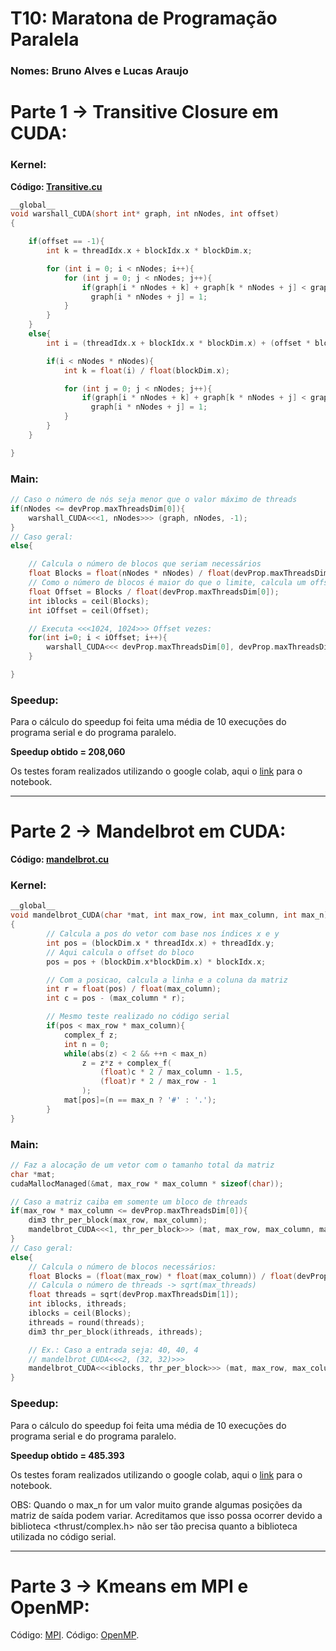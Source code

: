# T10: Maratona de Programação Paralela

### Nomes: Bruno Alves e Lucas Araujo

# Parte 1 -> Transitive Closure em CUDA:

### Kernel:

**Código: [Transitive.cu](transitive_closure/CUDA_transitive_closure.cu)**

```c
__global__
void warshall_CUDA(short int* graph, int nNodes, int offset)
{

    if(offset == -1){
        int k = threadIdx.x + blockIdx.x * blockDim.x;

        for (int i = 0; i < nNodes; i++){
            for (int j = 0; j < nNodes; j++){
                if(graph[i * nNodes + k] + graph[k * nNodes + j] < graph[i * nNodes + j])
                  graph[i * nNodes + j] = 1;
            }
        }
    }
    else{
        int i = (threadIdx.x + blockIdx.x * blockDim.x) + (offset * blockDim.x);

        if(i < nNodes * nNodes){
            int k = float(i) / float(blockDim.x);

            for (int j = 0; j < nNodes; j++){
                if(graph[i * nNodes + k] + graph[k * nNodes + j] < graph[i * nNodes + j])
                  graph[i * nNodes + j] = 1;
            }
        }
    }

}
```

### Main:

```c
// Caso o número de nós seja menor que o valor máximo de threads
if(nNodes <= devProp.maxThreadsDim[0]){
    warshall_CUDA<<<1, nNodes>>> (graph, nNodes, -1);
}
// Caso geral:
else{

    // Calcula o número de blocos que seriam necessários
    float Blocks = float(nNodes * nNodes) / float(devProp.maxThreadsDim[0]);
    // Como o número de blocos é maior do que o limite, calcula um offset
    float Offset = Blocks / float(devProp.maxThreadsDim[0]);
    int iblocks = ceil(Blocks);
    int iOffset = ceil(Offset);

    // Executa <<<1024, 1024>>> Offset vezes:
    for(int i=0; i < iOffset; i++){
        warshall_CUDA<<< devProp.maxThreadsDim[0], devProp.maxThreadsDim[0] >>> (graph, nNodes, i);
    }

}

```

### Speedup:

Para o cálculo do speedup foi feita uma média de 10 execuções do programa serial e do programa paralelo.

**Speedup obtido = 208,060**

Os testes foram realizados utilizando o google colab, aqui o [link](https://colab.research.google.com/drive/18oIRloO4_nLnZfdyjpsM5YIK1eGQC3rz#scrollTo=QJNYmWp08gYS) para o notebook.

-----------------------

# Parte 2 -> Mandelbrot em CUDA:

**Código: [mandelbrot.cu](mandelbrot/CUDA_mandelbrot.cu)**

### Kernel:

```c
__global__
void mandelbrot_CUDA(char *mat, int max_row, int max_column, int max_n)
{
        // Calcula a pos do vetor com base nos índices x e y
        int pos = (blockDim.x * threadIdx.x) + threadIdx.y;
        // Aqui calcula o offset do bloco
        pos = pos + (blockDim.x*blockDim.x) * blockIdx.x;

        // Com a posicao, calcula a linha e a coluna da matriz
        int r = float(pos) / float(max_column);
        int c = pos - (max_column * r);

        // Mesmo teste realizado no código serial
        if(pos < max_row * max_column){
            complex_f z;
            int n = 0;
            while(abs(z) < 2 && ++n < max_n)
                z = z*z + complex_f(
                    (float)c * 2 / max_column - 1.5,
                    (float)r * 2 / max_row - 1
                );
            mat[pos]=(n == max_n ? '#' : '.');
        }
}
```

### Main:

```c
// Faz a alocação de um vetor com o tamanho total da matriz
char *mat;
cudaMallocManaged(&mat, max_row * max_column * sizeof(char));

// Caso a matriz caiba em somente um bloco de threads
if(max_row * max_column <= devProp.maxThreadsDim[0]){
    dim3 thr_per_block(max_row, max_column);
    mandelbrot_CUDA<<<1, thr_per_block>>> (mat, max_row, max_column, max_n);
}
// Caso geral:
else{
    // Calcula o número de blocos necessários:
    float Blocks = (float(max_row) * float(max_column)) / float(devProp.maxThreadsDim[1]);
    // Calcula o número de threads -> sqrt(max_threads)
    float threads = sqrt(devProp.maxThreadsDim[1]);
    int iblocks, ithreads;
    iblocks = ceil(Blocks);
    ithreads = round(threads);
    dim3 thr_per_block(ithreads, ithreads);

    // Ex.: Caso a entrada seja: 40, 40, 4
    // mandelbrot_CUDA<<<2, (32, 32)>>>  
    mandelbrot_CUDA<<<iblocks, thr_per_block>>> (mat, max_row, max_column, max_n);
}

```

### Speedup:

Para o cálculo do speedup foi feita uma média de 10 execuções do programa serial e do programa paralelo.

**Speedup obtido = 485.393**

Os testes foram realizados utilizando o google colab, aqui o [link](https://colab.research.google.com/drive/18oIRloO4_nLnZfdyjpsM5YIK1eGQC3rz#scrollTo=QJNYmWp08gYS) para o notebook.

OBS: Quando o max_n for um valor muito grande algumas posições da matriz de saída podem variar. Acreditamos que isso possa ocorrer devido a biblioteca <thrust/complex.h> não ser tão precisa quanto a biblioteca utilizada no código serial.

--------------------------

# Parte 3 -> Kmeans em MPI e OpenMP:

Código: [MPI](kmeans/kmeans_mpi.c).
Código: [OpenMP](kmeans/kmeans_omp.c).
